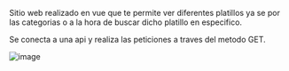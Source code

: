 Sitio web realizado en vue que te permite ver diferentes platillos ya se por las categorias o a la hora de buscar dicho
platillo en especifico.

Se conecta a una api y realiza las peticiones a traves del metodo GET.

![image](https://user-images.githubusercontent.com/91169099/232121896-535ae21f-fffe-4fda-b2f0-b68d832a9a23.png)

